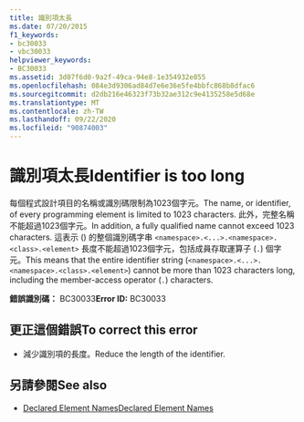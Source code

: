 ```yaml
---
title: 識別項太長
ms.date: 07/20/2015
f1_keywords:
- bc30033
- vbc30033
helpviewer_keywords:
- BC30033
ms.assetid: 3d07f6d0-9a2f-49ca-94e8-1e354932e855
ms.openlocfilehash: 084e3d9306ad84d7e6e36e5fe4bbfc868b8dfac6
ms.sourcegitcommit: d2db216e46323f73b32ae312c9e4135258e5d68e
ms.translationtype: MT
ms.contentlocale: zh-TW
ms.lasthandoff: 09/22/2020
ms.locfileid: "90874003"
---
```

# <a name="identifier-is-too-long"></a><span data-ttu-id="bc194-102">識別項太長</span><span class="sxs-lookup"><span data-stu-id="bc194-102">Identifier is too long</span></span>

<span data-ttu-id="bc194-103">每個程式設計項目的名稱或識別碼限制為1023個字元。</span><span class="sxs-lookup"><span data-stu-id="bc194-103">The name, or identifier, of every programming element is limited to 1023 characters.</span></span> <span data-ttu-id="bc194-104">此外，完整名稱不能超過1023個字元。</span><span class="sxs-lookup"><span data-stu-id="bc194-104">In addition, a fully qualified name cannot exceed 1023 characters.</span></span> <span data-ttu-id="bc194-105">這表示 () 的整個識別碼字串 `<namespace>.<...>.<namespace>.<class>.<element>` 長度不能超過1023個字元，包括成員存取運算子 (`.`) 個字元。</span><span class="sxs-lookup"><span data-stu-id="bc194-105">This means that the entire identifier string (`<namespace>.<...>.<namespace>.<class>.<element>`) cannot be more than 1023 characters long, including the member-access operator (`.`) characters.</span></span>  
  
 <span data-ttu-id="bc194-106">**錯誤識別碼：** BC30033</span><span class="sxs-lookup"><span data-stu-id="bc194-106">**Error ID:** BC30033</span></span>  
  
## <a name="to-correct-this-error"></a><span data-ttu-id="bc194-107">更正這個錯誤</span><span class="sxs-lookup"><span data-stu-id="bc194-107">To correct this error</span></span>  
  
- <span data-ttu-id="bc194-108">減少識別項的長度。</span><span class="sxs-lookup"><span data-stu-id="bc194-108">Reduce the length of the identifier.</span></span>  
  
## <a name="see-also"></a><span data-ttu-id="bc194-109">另請參閱</span><span class="sxs-lookup"><span data-stu-id="bc194-109">See also</span></span>

- [<span data-ttu-id="bc194-110">Declared Element Names</span><span class="sxs-lookup"><span data-stu-id="bc194-110">Declared Element Names</span></span>](../../programming-guide/language-features/declared-elements/declared-element-names.md)
